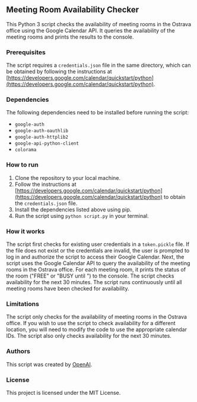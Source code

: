 Meeting Room Availability Checker
---------------------------------

This Python 3 script checks the availability of meeting rooms in the Ostrava office using the Google Calendar API. It queries the availability of the meeting rooms and prints the results to the console.

### Prerequisites

The script requires a `credentials.json` file in the same directory, which can be obtained by following the instructions at [https://developers.google.com/calendar/quickstart/python](https://developers.google.com/calendar/quickstart/python).

### Dependencies

The following dependencies need to be installed before running the script:

*   `google-auth`
*   `google-auth-oauthlib`
*   `google-auth-httplib2`
*   `google-api-python-client`
*   `colorama`

### How to run

1.  Clone the repository to your local machine.
2.  Follow the instructions at [https://developers.google.com/calendar/quickstart/python](https://developers.google.com/calendar/quickstart/python) to obtain the `credentials.json` file.
3.  Install the dependencies listed above using pip.
4.  Run the script using `python script.py` in your terminal.

### How it works

The script first checks for existing user credentials in a `token.pickle` file. If the file does not exist or the credentials are invalid, the user is prompted to log in and authorize the script to access their Google Calendar. Next, the script uses the Google Calendar API to query the availability of the meeting rooms in the Ostrava office. For each meeting room, it prints the status of the room ("FREE" or "BUSY until <end time>") to the console. The script checks availability for the next 30 minutes. The script runs continuously until all meeting rooms have been checked for availability.

### Limitations

The script only checks for the availability of meeting rooms in the Ostrava office. If you wish to use the script to check availability for a different location, you will need to modify the code to use the appropriate calendar IDs. The script also only checks availability for the next 30 minutes.

### Authors

This script was created by [OpenAI](https://openai.com/).

### License

This project is licensed under the MIT License.
